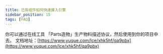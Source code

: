 ```yaml
---
title: 已有组件如何快速接入引擎
sidebar_position: 15
tags: [FAQ]
---
```

你可以通过在线工具 「Parts造物」生产物料描述协议，然后使用到你的项目中去。
文档地址：[https://www.yuque.com/lce/xhk5hf/qa9pbx](https://www.yuque.com/lce/xhk5hf/qa9pbx)
